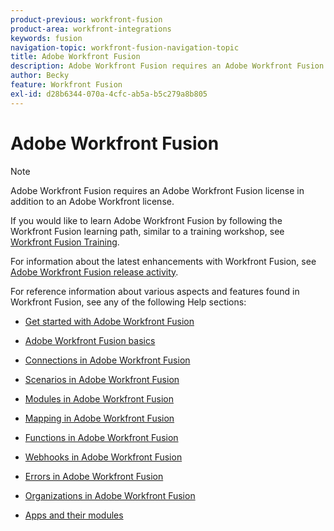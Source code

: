 ```yaml
---
product-previous: workfront-fusion
product-area: workfront-integrations
keywords: fusion
navigation-topic: workfront-fusion-navigation-topic
title: Adobe Workfront Fusion
description: Adobe Workfront Fusion requires an Adobe Workfront Fusion license in addition to an Adobe Workfront license.
author: Becky
feature: Workfront Fusion
exl-id: d28b6344-070a-4cfc-ab5a-b5c279a8b805
---
```

# Adobe Workfront Fusion

>[!NOTE]
>
>Adobe Workfront Fusion requires an Adobe Workfront Fusion license in addition to an Adobe Workfront license.

If you would like to learn Adobe Workfront Fusion by following the Workfront Fusion learning path, similar to a training workshop, see [Workfront Fusion Training](https://one.workfront.com/s/workfront-fusion-program).

For information about the latest enhancements with Workfront Fusion, see [Adobe Workfront Fusion release activity](../product-announcements/product-releases/fusion-release-activity/fusion-release-activity.md).

For reference information about various aspects and features found in Workfront Fusion, see any of the following Help sections:

* [Get started with Adobe Workfront Fusion](../workfront-fusion/get-started/get-started.md) 
* [Adobe Workfront Fusion basics](../workfront-fusion/workfront-fusion-basics/workfront-fusion-basics.md)

  <!--
  <li data-mc-conditions="QuicksilverOrClassic.Draft mode"><a href="../workfront-fusion/fusion-in-admin-console/fusion-in-admin-console.md" class="MCXref xref" xrefformat="{para}">Adobe Workfront Fusion in the Adobe Admin Console</a> </li>
  -->

* [Connections in Adobe Workfront Fusion](../workfront-fusion/connections/connections.md) 
* [Scenarios in Adobe Workfront Fusion](../workfront-fusion/scenarios/scenarios.md) 
* [Modules in Adobe Workfront Fusion](../workfront-fusion/modules/modules.md) 
* [Mapping in Adobe Workfront Fusion](../workfront-fusion/mapping/mapping.md) 
* [Functions in Adobe Workfront Fusion](../workfront-fusion/functions/functions.md) 
* [Webhooks in Adobe Workfront Fusion](../workfront-fusion/webhooks/webhooks.md) 
* [Errors in Adobe Workfront Fusion](../workfront-fusion/errors/errors.md) 
* [Organizations in Adobe Workfront Fusion](../workfront-fusion/organizations/organizations.md) 
* [Apps and their modules](../workfront-fusion/apps-and-their-modules/apps-and-their-modules.md)

  <!--
  <li data-mc-conditions="QuicksilverOrClassic.Draft mode">&nbsp;</li>
  -->
